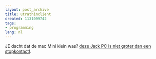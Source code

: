 ```yaml
---
layout: post_archive
title: utrathinclient
created: 1131099742
tags:
- programming
lang: nl
---
```

JE dacht dat de mac Mini klein was? [deze Jack PC is niet groter dan een stopkontact!](http://www.chippc.com/products/thinclients/jackpc/index.asp).
